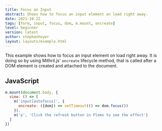 ```yaml
---
title: Focus an Input
abstract: Shows how to focus an input element on load right away.
date: 2021-10-22
tags: [form, input, focus, dom, m.mount, oncreate]
level: beginner
version: latest
author: stephanhoyer
layout: layouts/example.html
---
```


This example shows how to focus an input element on load right away.
It is doing so by using Mithril.js' `oncreate` lifecycle method, that is called after a DOM element is created and attached to the document.

## JavaScript

~~~js
m.mount(document.body, {
  view: () => [
    m('input[autofocus]', {
      oncreate: ({dom}) => setTimeout(() => dom.focus())
    }),
    m('p', 'Click the refresh button in Flems to see the effect')
  ]
})
~~~
